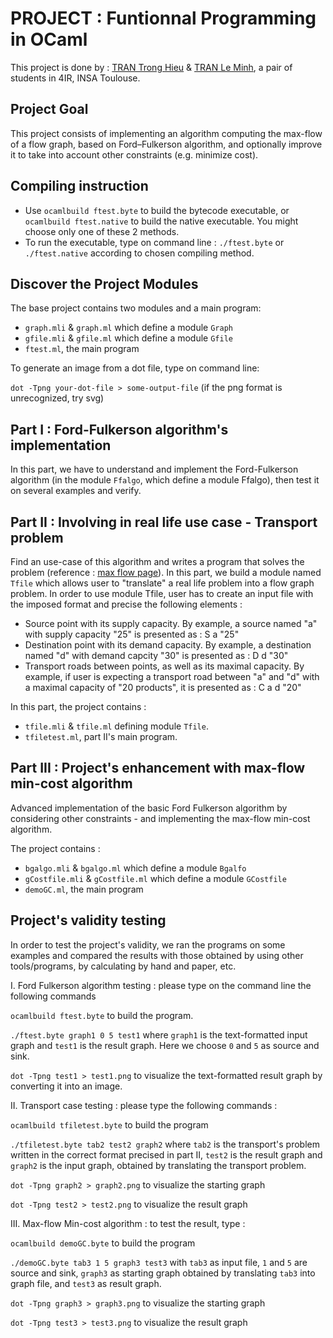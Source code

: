 # PROJECT : Funtionnal Programming in OCaml

This project is done by : [TRAN Trong Hieu](https://github.com/kuro10) & [TRAN Le Minh](https://github.com/tranleminh), a pair of students in 4IR, INSA Toulouse.

## Project Goal  

This project consists of implementing an algorithm computing the max-flow of a flow graph, based on Ford–Fulkerson algorithm, and optionally improve it to take into account other constraints (e.g. minimize cost).

## Compiling instruction
* Use `ocamlbuild ftest.byte` to build the bytecode executable, or `ocamlbuild ftest.native` to build the native executable. You might choose only one of these 2 methods.
* To run the executable, type on command line : `./ftest.byte` or `./ftest.native` according to chosen compiling method. 

## Discover the Project Modules 

The base project contains two modules and a main program: 

* `graph.mli` & `graph.ml` which define a module `Graph`
* `gfile.mli` & `gfile.ml` which define a module `Gfile`
* `ftest.ml`, the main program 

To generate an image from a dot file, type on command line: 

 `dot -Tpng your-dot-file > some-output-file` (if the png format is unrecognized, try svg)

## Part I : Ford-Fulkerson algorithm's implementation

In this part, we have to understand and implement the Ford-Fulkerson algorithm (in the module `Ffalgo`, which define a module Ffalgo), then test it on several examples and verify.

## Part II : Involving in real life use case - Transport problem

Find an use-case of this algorithm and writes a program that solves the problem (reference : [max flow page](https://en.wikipedia.org/wiki/Maximum_flow_problem)). 
In this part, we build a module named `Tfile` which allows user to "translate" a real life problem into a flow graph problem. 
In order to use module Tfile, user has to create an input file with the imposed format and precise the following elements :
- Source point with its supply capacity. By example, a source named "a" with supply capacity "25" is presented as : S a "25" 
- Destination point with its demand capacity. By example, a destination named "d" with demand capcity "30" is presented as : D d "30"
- Transport roads between points, as well as its maximal capacity. By example, if user is expecting a transport road between "a" and "d" with a maximal capacity of "20 products", it is presented as : C a d "20" 

In this part, the project contains : 

* `tfile.mli` & `tfile.ml` defining module `Tfile`.
* `tfiletest.ml`, part II's main program.

## Part III : Project's enhancement with max-flow min-cost algorithm

Advanced implementation of the basic Ford Fulkerson algorithm by considering other constraints - and implementing the max-flow min-cost algorithm.

The project contains : 

* `bgalgo.mli` & `bgalgo.ml` which define a module `Bgalfo`
* `gCostfile.mli` & `gCostfile.ml` which define a module `GCostfile`
* `demoGC.ml`, the main program 

## Project's validity testing 

In order to test the project's validity, we ran the programs on some examples and compared the results with those obtained by using other tools/programs, by calculating by hand and paper, etc. 


I. Ford Fulkerson algorithm testing : please type on the command line the following commands   

`ocamlbuild ftest.byte` to build the program.
 
`./ftest.byte graph1 0 5 test1` where `graph1` is the text-formatted input graph and `test1` is the result graph. Here we choose `0` and `5` as source and sink. 

`dot -Tpng test1 > test1.png` to visualize the text-formatted result graph by converting it into an image. 


II. Transport case testing : please type the following commands :

`ocamlbuild tfiletest.byte` to build the program

`./tfiletest.byte tab2 test2 graph2` where `tab2` is the transport's problem written in the correct format precised in part II, `test2` is the result graph and `graph2` is the input graph, obtained by translating the transport problem. 

`dot -Tpng graph2 > graph2.png` to visualize the starting graph

`dot -Tpng test2 > test2.png` to visualize the result graph


III. Max-flow Min-cost algorithm : to test the result, type : 

`ocamlbuild demoGC.byte` to build the program

`./demoGC.byte tab3 1 5 graph3 test3` with `tab3` as input file, `1` and `5` are source and sink, `graph3` as starting graph obtained by translating `tab3` into graph file, and `test3` as result graph. 

`dot -Tpng graph3 > graph3.png` to visualize the starting graph

`dot -Tpng test3 > test3.png` to visualize the result graph

